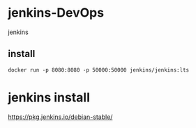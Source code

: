 # jenkins-DevOps
jenkins



## install 

```
docker run -p 8080:8080 -p 50000:50000 jenkins/jenkins:lts

```


# jenkins  install 

https://pkg.jenkins.io/debian-stable/    



